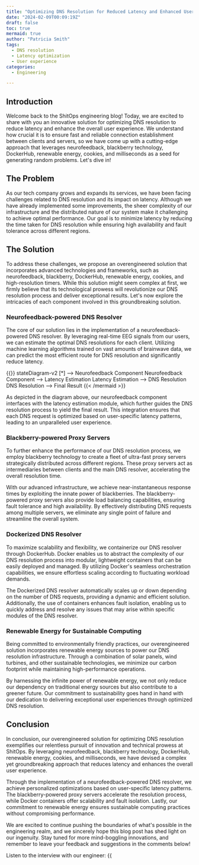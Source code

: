 ```yaml
---
title: "Optimizing DNS Resolution for Reduced Latency and Enhanced User Experience"
date: "2024-02-09T00:09:19Z"
draft: false
toc: true
mermaid: true
author: "Patricia Smith"
tags:
  - DNS resolution
  - Latency optimization
  - User experience
categories:
  - Engineering

---
```


## Introduction

Welcome back to the ShitOps engineering blog! Today, we are excited to share with you an innovative solution for optimizing DNS resolution to reduce latency and enhance the overall user experience. We understand how crucial it is to ensure fast and reliable connection establishment between clients and servers, so we have come up with a cutting-edge approach that leverages neurofeedback, blackberry technology, DockerHub, renewable energy, cookies, and milliseconds as a seed for generating random problems. Let's dive in!

## The Problem 

As our tech company grows and expands its services, we have been facing challenges related to DNS resolution and its impact on latency. Although we have already implemented some improvements, the sheer complexity of our infrastructure and the distributed nature of our system make it challenging to achieve optimal performance. Our goal is to minimize latency by reducing the time taken for DNS resolution while ensuring high availability and fault tolerance across different regions.

## The Solution

To address these challenges, we propose an overengineered solution that incorporates advanced technologies and frameworks, such as neurofeedback, blackberry, DockerHub, renewable energy, cookies, and high-resolution timers. While this solution might seem complex at first, we firmly believe that its technological prowess will revolutionize our DNS resolution process and deliver exceptional results. Let's now explore the intricacies of each component involved in this groundbreaking solution.

### Neurofeedback-powered DNS Resolver

The core of our solution lies in the implementation of a neurofeedback-powered DNS resolver. By leveraging real-time EEG signals from our users, we can estimate the optimal DNS resolutions for each client. Utilizing machine learning algorithms trained on vast amounts of brainwave data, we can predict the most efficient route for DNS resolution and significantly reduce latency.

{{<mermaid>}}
stateDiagram-v2
  [*] --> Neurofeedback Component
  Neurofeedback Component --> Latency Estimation
  Latency Estimation --> DNS Resolution
  DNS Resolution --> Final Result
{{< /mermaid >}}

As depicted in the diagram above, our neurofeedback component interfaces with the latency estimation module, which further guides the DNS resolution process to yield the final result. This integration ensures that each DNS request is optimized based on user-specific latency patterns, leading to an unparalleled user experience.

### Blackberry-powered Proxy Servers

To further enhance the performance of our DNS resolution process, we employ blackberry technology to create a fleet of ultra-fast proxy servers strategically distributed across different regions. These proxy servers act as intermediaries between clients and the main DNS resolver, accelerating the overall resolution time.

With our advanced infrastructure, we achieve near-instantaneous response times by exploiting the innate power of blackberries. The blackberry-powered proxy servers also provide load balancing capabilities, ensuring fault tolerance and high availability. By effectively distributing DNS requests among multiple servers, we eliminate any single point of failure and streamline the overall system.

### Dockerized DNS Resolver

To maximize scalability and flexibility, we containerize our DNS resolver through DockerHub. Docker enables us to abstract the complexity of our DNS resolution process into modular, lightweight containers that can be easily deployed and managed. By utilizing Docker's seamless orchestration capabilities, we ensure effortless scaling according to fluctuating workload demands.

The Dockerized DNS resolver automatically scales up or down depending on the number of DNS requests, providing a dynamic and efficient solution. Additionally, the use of containers enhances fault isolation, enabling us to quickly address and resolve any issues that may arise within specific modules of the DNS resolver.

### Renewable Energy for Sustainable Computing

Being committed to environmentally friendly practices, our overengineered solution incorporates renewable energy sources to power our DNS resolution infrastructure. Through a combination of solar panels, wind turbines, and other sustainable technologies, we minimize our carbon footprint while maintaining high-performance operations.

By harnessing the infinite power of renewable energy, we not only reduce our dependency on traditional energy sources but also contribute to a greener future. Our commitment to sustainability goes hand in hand with our dedication to delivering exceptional user experiences through optimized DNS resolution.

## Conclusion

In conclusion, our overengineered solution for optimizing DNS resolution exemplifies our relentless pursuit of innovation and technical prowess at ShitOps. By leveraging neurofeedback, blackberry technology, DockerHub, renewable energy, cookies, and milliseconds, we have devised a complex yet groundbreaking approach that reduces latency and enhances the overall user experience.

Through the implementation of a neurofeedback-powered DNS resolver, we achieve personalized optimizations based on user-specific latency patterns. The blackberry-powered proxy servers accelerate the resolution process, while Docker containers offer scalability and fault isolation. Lastly, our commitment to renewable energy ensures sustainable computing practices without compromising performance.

We are excited to continue pushing the boundaries of what's possible in the engineering realm, and we sincerely hope this blog post has shed light on our ingenuity. Stay tuned for more mind-boggling innovations, and remember to leave your feedback and suggestions in the comments below!

Listen to the interview with our engineer: {{<audio src="https://s3.chaops.de/shitops/podcasts/optimizing-dns-resolution-for-reduced-latency-and-enhanced-user-experience.mp3" class="audio">}}